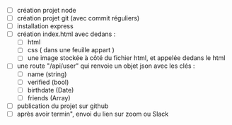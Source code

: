 - [ ] création projet node
- [ ] création projet git (avec commit réguliers)
- [ ] installation express
- [ ] création index.html avec dedans :
    - [ ] html
    - [ ] css ( dans une feuille appart )
    - [ ] une image stockée à côté du fichier html, et appelée dedans le html
- [ ] une route "/api/user" qui renvoie un objet json avec les clés :
    - [ ] name (string)
    - [ ] verified (bool)
    - [ ] birthdate (Date)
    - [ ] friends (Array)
- [ ] publication du projet sur github
- [ ] après avoir termin", envoi du lien sur zoom ou Slack